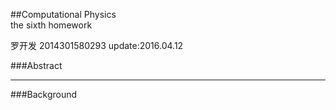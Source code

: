 ##Computational Physics<br/>the sixth homework

罗开发   2014301580293  update:2016.04.12

###Abstract


---------------

###Background


